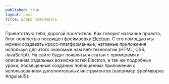 ```yaml
---
published: true
layout: post
title: Добро пожаловать
---
```


Приветствую тебя, дорогой посетитель. Как говорит название проекта, блог полностью посвящен фреймворку [Electron](http://electron.atom.io/). С его помощью мы можем создавать кросс-платформенные, нативные приложения используя для этого знакомые нам веб-технологий (HTML, CSS, JavaScript). На сайте будут появляться статьи с примерами и описанием отдельных возможностей Electron, а так же подробные уроки, посвященные созданию полноценных приложений с использованием дополнительных инструментов (например фреймворка AngularJS).
